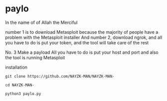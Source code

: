 # paylo

In the name of of Allah the Merciful 

number 1 is to download Metasploit because the majority of people have a problem with the Metasploit installer 
And number 2, download ngrok, and all you have to do is put your token, and the tool will take care of the rest 

No. 3 Make a payload All you have to do is put your host and port and also the tool is running Metasploit 

installation 

`git clone https://github.com/NAYZK-MAN/NAYZK-MAN-`

`cd NAYZK-MAN-`

`python3 paylo.py`
